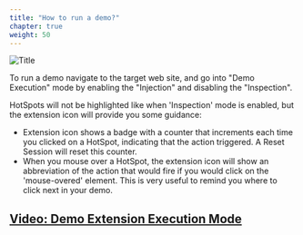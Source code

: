 ```yaml
---
title: "How to run a demo?"
chapter: true
weight: 50
---
```


![Title](/images/Setup.PNG)


To run a demo navigate to the target web site, and go into "Demo Execution" mode by enabling the "Injection" and disabling the "Inspection". 

HotSpots will not be highlighted like when 'Inspection' mode is enabled, but the extension icon will provide you some guidance:

- Extension icon shows a badge with a counter that increments each time you clicked on a HotSpot, indicating that the action triggered. A Reset Session will reset this counter.
- When you mouse over a HotSpot, the extension icon will show an abbreviation of the action that would fire if you would click on the 'mouse-overed' element. This is very useful to remind you where to click next in your demo.


## [Video: Demo Extension Execution Mode](https://youtu.be/M0Fov05ZdWU)


